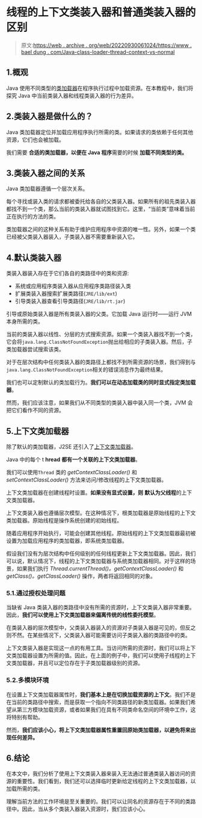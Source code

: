 # 线程的上下文类装入器和普通类装入器的区别

> 原文:[https://web . archive . org/web/20220930061024/https://www . bael dung . com/Java-class-loader-thread-context-vs-normal](https://web.archive.org/web/20220930061024/https://www.baeldung.com/java-class-loader-thread-context-vs-normal)

## 1.概观

Java 使用不同类型的[类加载器](/web/20220706094102/https://www.baeldung.com/java-classloaders)在程序执行过程中加载资源。在本教程中，我们将探究 Java 中当前类装入器和线程类装入器的行为差异。

## 2.类装入器是做什么的？

Java 类加载器定位并加载应用程序执行所需的类。如果请求的类依赖于任何其他资源，它们也会被加载。

我们需要 **合适的类加载器，以便在 Java 程序**需要的时候 **加载不同类型的类。**

## 3.类装入器之间的关系

Java 类加载器遵循一个层次关系。

每个寻找或装入类的请求都被委托给各自的父类装入器。如果所有的祖先类装入器都找不到一个类，那么当前的类装入器就试图找到它。这里，“当前类”意味着当前正在执行的方法的类。

类加载器之间的这种关系有助于维护应用程序中资源的唯一性。另外，如果一个类已经被父类装入器装入，子类装入器不需要重新装入它。

## 4.默认类装入器

类装入器装入存在于它们各自的类路径中的类和资源:

*   系统或应用程序类装入器从应用程序类路径装入类
*   扩展类装入器搜索扩展类路径(`JRE/lib/ext`)
*   引导类装入器查看引导类路径(`JRE/lib/rt.jar`)

引导或原始类装入器是所有类装入器的父类。它加载 Java 运行时——运行 JVM 本身所需的类。

当前的类装入器以线性、分层的方式搜索资源。如果一个类装入器找不到一个类，它会将`java.lang.ClassNotFoundException`抛出给相应的子类装入器。然后，子类加载器尝试搜索该类。

对于在层次结构中任何类装入器的类路径上都找不到所需资源的场景，我们得到与`java.lang.ClassNotFoundException`相关的错误消息作为最终结果。

我们也可以定制默认的类加载行为。**我们可以在动态加载类的同时显式指定类加载器**。

然而，我们应该注意，如果我们从不同类型的类装入器中装入同一个类，JVM 会把它们看作不同的资源。

## 5.上下文类加载器

除了默认的类加载器，J2SE 还引入了[上下文类加载器](/web/20220706094102/https://www.baeldung.com/java-classloaders#context-classloaders)。

Java 中的每个 t **hread** **都有一个关联的上下文类加载器**。

我们可以使用`Thread` 类的 *getContextClassLoader()* 和 *setContextClassLoader()* 方法来访问/修改线程的上下文类加载器。

上下文类加载器在创建线程时设置。**如果没有显式设置，则** **默认为父线程**的上下文类加载器。

上下文类装入器也遵循层次模型。在这种情况下，根类加载器是原始线程的上下文类加载器。原始线程是操作系统创建的初始线程。

随着应用程序开始执行，可能会创建其他线程。原始线程的上下文类加载器最初被设置为加载应用程序的类加载器，即系统类加载器。

假设我们没有为层次结构中任何级别的任何线程更新上下文类加载器。因此，我们可以说，默认情况下，线程的上下文类加载器与系统类加载器相同。对于这样的场景，如果我们执行 *Thread.currentThread()。getContextClassLoader()* 和 *getClass()。getClassLoader()* 操作，两者将返回相同的对象。

### 5.1.通过授权处理问题

当缺省 Java 类装入器的类路径中没有所需的资源时，上下文类装入器非常重要。因此，**我们可以使用上下文类加载器来偏离传统的线性委托模型**。

在类装入器的层次模型中，父类装入器装入的资源对子类装入器是可见的，但反之则不然。在某些情况下，父类装入器可能需要访问子类装入器的类路径中的类。

上下文类装入器是实现这一点的有用工具。当访问所需的资源时，我们可以将上下文类加载器设置为所需的值。因此，在上面的例子中，我们可以使用子线程的上下文类加载器，并且可以定位存在于子类加载器级别的资源。

### 5.2.多模块环境

在设置上下文类加载器属性时，**我们基本上是在切换加载资源的上下文**。我们不是在当前的类路径中搜索，而是获取一个指向不同类路径的新类加载器。如果我们希望从第三方模块加载资源，或者如果我们在具有不同类命名空间的环境中工作，这将特别有帮助。

然而，**我们应该小心，将上下文类加载器属性重置回原始类加载器，以避免将来出现任何差异。**

## 6.结论

在本文中，我们分析了使用上下文类装入器来装入无法通过普通类装入器访问的资源的重要性。我们看到，我们还可以选择临时更新给定线程的上下文类加载器，以加载所需的类。

理解当前方法的工作环境是至关重要的。我们可以让同名的资源存在于不同的类路径中。因此，当从多个类装入器装入资源时，我们应该小心。